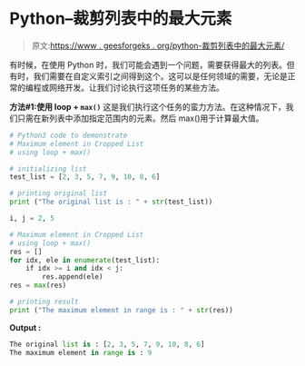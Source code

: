 # Python–裁剪列表中的最大元素

> 原文:[https://www . geesforgeks . org/python-裁剪列表中的最大元素/](https://www.geeksforgeeks.org/python-maximum-element-in-cropped-list/)

有时候，在使用 Python 时，我们可能会遇到一个问题，需要获得最大的列表。但有时，我们需要在自定义索引之间得到这个。这可以是任何领域的需要，无论是正常的编程或网络开发。让我们讨论执行这项任务的某些方法。

**方法#1:使用 loop + `max()`**
这是我们执行这个任务的蛮力方法。在这种情况下，我们只需在新列表中添加指定范围内的元素。然后 max()用于计算最大值。

```py
# Python3 code to demonstrate 
# Maximum element in Cropped List
# using loop + max()

# initializing list 
test_list = [2, 3, 5, 7, 9, 10, 8, 6]

# printing original list
print ("The original list is : " + str(test_list))

i, j = 2, 5

# Maximum element in Cropped List
# using loop + max()
res = []
for idx, ele in enumerate(test_list):
    if idx >= i and idx < j:
        res.append(ele)
res = max(res)

# printing result 
print ("The maximum element in range is : " + str(res))
```

**Output :**

```py
The original list is : [2, 3, 5, 7, 9, 10, 8, 6]
The maximum element in range is : 9

```